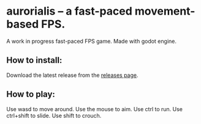 # aurorialis – a fast-paced movement-based FPS.
A work in progress fast-paced FPS game.
Made with godot engine.

## How to install:

Download the latest release from the [releases page](https://github.com/mannireis/aurorialis/releases).

## How to play:

Use wasd to move around.
Use the mouse to aim.
Use ctrl to run.
Use ctrl+shift to slide.
Use shift to crouch.
